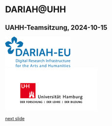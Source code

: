 # DARIAH@UHH
## UAHH-Teamsitzung, 2024-10-15

<a href="https://www.dariah.eu/"><img src="media/dariah.png" alt="LOGO DARIAH" height="100px"/></a><a href="https://www.uni-hamburg.de/"><img src="media/uhh.png" alt="LOGO UHH" height="140px"/></a>

[next slide](02.md)
